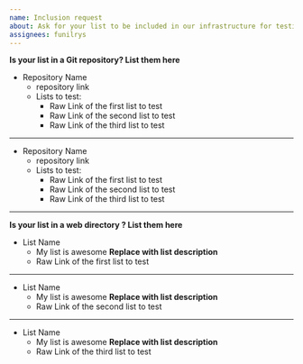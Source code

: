 ```yaml
---
name: Inclusion request
about: Ask for your list to be included in our infrastructure for testing
assignees: funilrys
---
```


**Is your list in a Git repository? List them here**

* Repository Name
  * repository link
  * Lists to test:
    * Raw Link of the first list to test
    * Raw Link of the second list to test
    * Raw Link of the third list to test
_______________

* Repository Name
  * repository link
  * Lists to test:
    * Raw Link of the first list to test
    * Raw Link of the second list to test
    * Raw Link of the third list to test
_______________
**Is your list in a web directory ? List them here**

* List Name
  * My list is awesome **Replace with list description**
  * Raw Link of the first list to test
_______________
* List Name
  * My list is awesome **Replace with list description**
  * Raw Link of the second list to test
_______________
* List Name
  * My list is awesome **Replace with list description**
  * Raw Link of the third list to test
